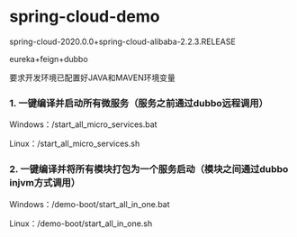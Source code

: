 # spring-cloud-demo

spring-cloud-2020.0.0+spring-cloud-alibaba-2.2.3.RELEASE

eureka+feign+dubbo

要求开发环境已配置好JAVA和MAVEN环境变量

### 1. 一键编译并启动所有微服务（服务之前通过dubbo远程调用）  

Windows：/start_all_micro_services.bat  

Linux：/start_all_micro_services.sh

### 2. 一键编译并将所有模块打包为一个服务启动（模块之间通过dubbo injvm方式调用）  

Windows：/demo-boot/start_all_in_one.bat  

Linux：/demo-boot/start_all_in_one.sh
